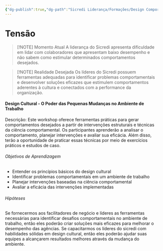 ```yaml
---
{"dg-publish":true,"dg-path":"Sicredi Liderança/Formações/Design Comportamental.md","permalink":"/Sicredi Liderança/Formações/Design Comportamental/"}
---
```


# Tensão

> [!NOTE] Momento Atual
>  A liderança do Sicredi apresenta dificuldade em lidar com colaboradores que apresentam baixo desempenho e não sabem como estimular determinados comportamentos desejados.

> [!NOTE] Realidade Desejada
> Os líderes do Sicredi possuem ferramentas adequadas para identificar problemas comportamentais e desenvolver soluções eficazes que estimulem comportamentos aderentes à cultura e conectados com a performance da organização.


####  Design Cultural - O Poder das Pequenas Mudanças no Ambiente de Trabalho

Descrição: Este workshop oferece ferramentas práticas para gerar comportamentos desejados a partir de intervenções estruturais e técnicas da ciência comportamental. Os participantes aprenderão a analisar o comportamento, planejar intervenções e avaliar sua eficácia. Além disso, terão a oportunidade de praticar essas técnicas por meio de exercícios práticos e estudos de caso.

###### Objetivos de Aprendizagem
- Entender os princípios básicos do design cultural
- Identificar problemas comportamentais em um ambiente de trabalho
- Planejar intervenções baseadas na ciência comportamental
- Avaliar a eficácia das intervenções implementadas

###### Hipóteses
Se fornecermos aos facilitadores de negócio e líderes as ferramentas necessárias para identificar desafios comportamentais no ambiente de trabalho, então eles poderão criar soluções mais eficazes para melhorar o desempenho das agências.
Se capacitarmos os líderes do sicredi com habilidades sólidas em design cultural, então eles poderão ajudar suas equipes a alcançarem resultados melhores através da mudança do ambiente.




